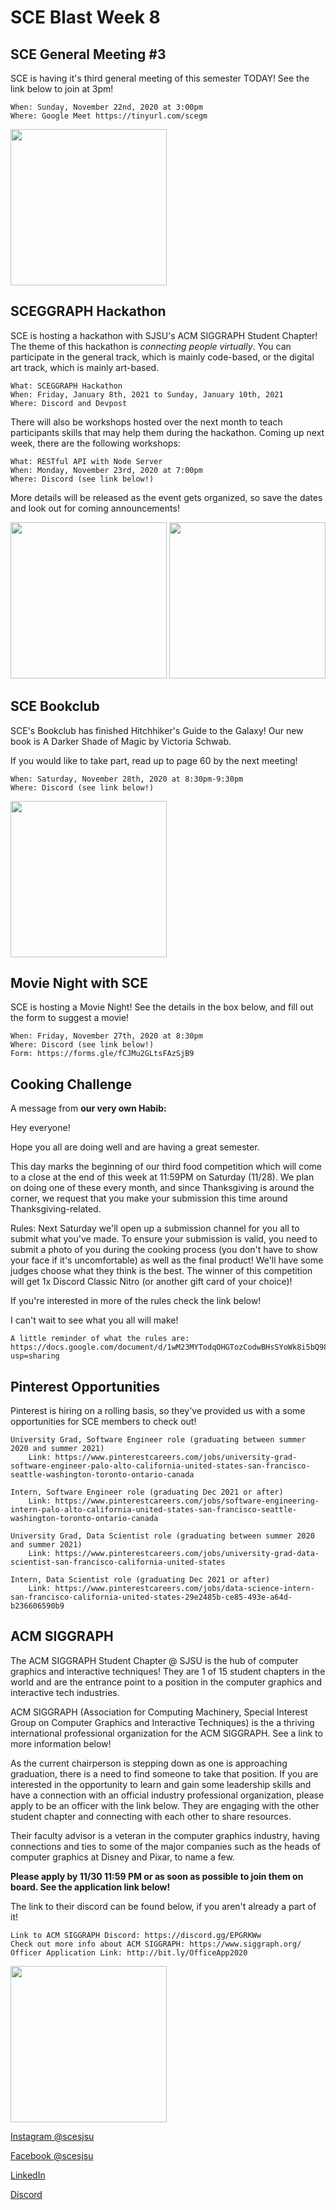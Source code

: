 # SCE Blast Week 8

## SCE General Meeting #3

SCE is having it's third general meeting of this semester TODAY! See the link below to join at 3pm!

```
When: Sunday, November 22nd, 2020 at 3:00pm
Where: Google Meet https://tinyurl.com/scegm
```
<img src="https://user-images.githubusercontent.com/55638619/99919164-a9e35600-2cd0-11eb-978a-918e6ea79f89.png" width="250">


## SCEGGRAPH Hackathon

SCE is hosting a hackathon with SJSU's ACM SIGGRAPH Student Chapter! The theme of this hackathon is *connecting people virtually*. You can participate in the general track, which is mainly code-based, or the digital art track, which is mainly art-based.

```
What: SCEGGRAPH Hackathon
When: Friday, January 8th, 2021 to Sunday, January 10th, 2021
Where: Discord and Devpost
```

There will also be workshops hosted over the next month to teach participants skills that may help them during the hackathon. Coming up next week, there are the following workshops:

```
What: RESTful API with Node Server
When: Monday, November 23rd, 2020 at 7:00pm
Where: Discord (see link below!)
```

More details will be released as the event gets organized, so save the dates and look out for coming announcements!

<img src="https://user-images.githubusercontent.com/55638619/97621910-c5fd1b80-19e0-11eb-9dfe-bdd88f3a2966.png" width="250">
<img src="https://user-images.githubusercontent.com/55638619/99191051-ffdb5b00-271e-11eb-8418-d8d3612cc93b.png" width="250">

## SCE Bookclub

SCE's Bookclub has finished Hitchhiker's Guide to the Galaxy! Our new book is A Darker Shade of Magic by Victoria Schwab.

If you would like to take part, read up to page 60 by the next meeting!

```
When: Saturday, November 28th, 2020 at 8:30pm-9:30pm
Where: Discord (see link below!)
```

<img src="https://user-images.githubusercontent.com/55638619/99722692-df383b80-2a65-11eb-9296-57cbcd0725a9.jpeg" width="250">

## Movie Night with SCE

SCE is hosting a Movie Night! See the details in the box below, and fill out the form to suggest a movie!

```
When: Friday, November 27th, 2020 at 8:30pm
Where: Discord (see link below!)
Form: https://forms.gle/fCJMu2GLtsFAzSjB9
```

## Cooking Challenge

A message from **our very own Habib:**

Hey everyone! 

Hope you all are doing well and are having a great semester.

This day marks the beginning of our third food competition which will come to a close at the end of this week at 11:59PM on Saturday (11/28). We plan on doing one of these every month, and since Thanksgiving is around the corner, we request that you make your submission this time around Thanksgiving-related.

Rules:
Next Saturday we'll open up a submission channel for you all to submit what you've made. To ensure your submission is valid, you need to submit a photo of you during the cooking process  (you don't have to show your face if it's uncomfortable) as well as the final product! We'll have some judges choose what they think is the best. The winner of this competition will get 1x Discord Classic Nitro (or another gift card of your choice)!

If you're interested in more of the rules check the link below!

I can't wait to see what you all will make!

```
A little reminder of what the rules are: https://docs.google.com/document/d/1wM23MYTodqOHGTozCodwBHsSYoWk8i5bQ98l6k3AmuI/edit?usp=sharing
```

## Pinterest Opportunities

Pinterest is hiring on a rolling basis, so they've provided us with a some opportunities for SCE members to check out! 

```
University Grad, Software Engineer role (graduating between summer 2020 and summer 2021)
    Link: https://www.pinterestcareers.com/jobs/university-grad-software-engineer-palo-alto-california-united-states-san-francisco-seattle-washington-toronto-ontario-canada

Intern, Software Engineer role (graduating Dec 2021 or after)
    Link: https://www.pinterestcareers.com/jobs/software-engineering-intern-palo-alto-california-united-states-san-francisco-seattle-washington-toronto-ontario-canada

University Grad, Data Scientist role (graduating between summer 2020 and summer 2021)
    Link: https://www.pinterestcareers.com/jobs/university-grad-data-scientist-san-francisco-california-united-states

Intern, Data Scientist role (graduating Dec 2021 or after)
    Link: https://www.pinterestcareers.com/jobs/data-science-intern-san-francisco-california-united-states-29e2485b-ce85-493e-a64d-b236606590b9
```

## ACM SIGGRAPH

The ACM SIGGRAPH Student Chapter @ SJSU is the hub of computer graphics and interactive techniques! They are 1 of 15 student chapters in the world and are the entrance point to a position in the computer graphics and interactive tech industries.

ACM SIGGRAPH (Association for Computing Machinery, Special Interest Group on Computer Graphics and Interactive Techniques) is the a thriving international professional organization for the ACM SIGGRAPH. See a link to more information below!

As the current chairperson is stepping down as one is approaching graduation, there is a need to find someone to take that position. 
If you are interested in the opportunity to learn and gain some leadership skills and have a connection with an official industry professional organization, please apply to be an officer with the link below. They are engaging with the other student chapter and connecting with each other to share resources.

Their faculty advisor is a veteran in the computer graphics industry, having connections and ties to some of the major companies such as the heads of computer graphics at Disney and Pixar, to name a few. 

**Please apply by 11/30 11:59 PM or as soon as possible to join them on board. See the application link below!**

The link to their discord can be found below, if you aren't already a part of it!

```
Link to ACM SIGGRAPH Discord: https://discord.gg/EPGRKWw
Check out more info about ACM SIGGRAPH: https://www.siggraph.org/
Officer Application Link: http://bit.ly/OfficeApp2020
```
<img src="https://user-images.githubusercontent.com/55638619/98453052-df514680-2109-11eb-9804-4c57a897b5e0.png" width="250">



[Instagram @scesjsu](http://instagram.com/sjsusce)

[Facebook @scesjsu](https://www.facebook.com/sjsusce/)

[LinkedIn](https://www.linkedin.com/company/18719781)

[Discord](https://discord.gg/KnhmCRZ)